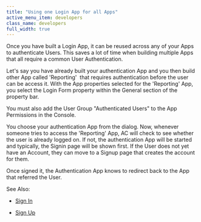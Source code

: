 ```yaml
---
title: "Using one Login App for all Apps"
active_menu_item: developers
class_name: developers
full_width: true
---
```



Once you have built a Login App, it can be reused across any of your Apps to authenticate Users. This saves a lot of time when building multiple Apps that all require a common User Authentication.

Let's say you have already built your authentication App and you then build other App called 'Reporting'  that requires authentication before the user can be access it. With the App properties selected for the 'Reporting' App, you select the Login Form property within the General section of the property bar.

You must also add the User Group "Authenticated Users" to the App Permissions in the Console.

You choose your authentication App from the dialog. Now, whenever someone tries to access the 'Reporting' App, AC will check to see whether the user is already logged on. If not, the authentication App will be started and typically, the Signin page will be shown first. If the User does not yet have an Account, they can move to a Signup page that creates the account for them.

Once signed it, the Authentication App knows to redirect back to the App that referred the User.

See Also:

 - [Sign In](../sign-in.htm)

 - [Sign Up](../sign-up.htm)


